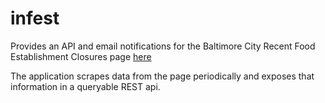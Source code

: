 # infest

Provides an API and email notifications for the Baltimore City Recent Food Establishment Closures page 
[here](http://health.baltimorecity.gov/environmental-health/recent-food-establishment-closures)

The application scrapes data from the page periodically and exposes that information in a queryable REST api.